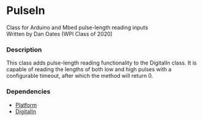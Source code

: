 # PulseIn
Class for Arduino and Mbed pulse-length reading inputs  
Written by Dan Oates (WPI Class of 2020)

### Description
This class adds pulse-length reading functionality to the DigitalIn class. It is capable of reading the lengths of both low and high pulses with a configurable timeout, after which the method will return 0.

### Dependencies
- [Platform](https://github.com/doates625/Platform.git)
- [DigitalIn](https://github.com/doates625/DigitalIn.git)